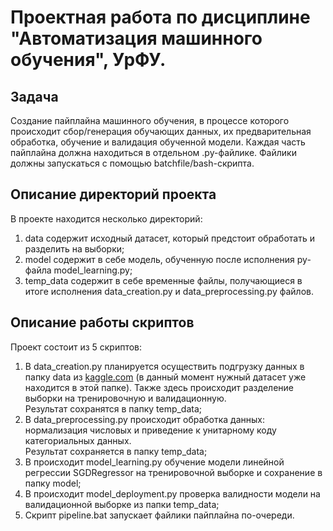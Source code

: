 # **Проектная работа по дисциплине "Автоматизация машинного обучения", УрФУ.** 
## **Задача**
Создание пайплайна машинного обучения, в процессе которого происходит сбор/генерация обучающих данных, их предварительная обработка, обучение и валидация обученной модели. Каждая часть пайплайна должна находиться в отдельном .py-файлике. Файлики должны запускаться с помощью batchfile/bash-скрипта.<br />
## **Описание директорий проекта**
В проекте находится несколько директорий:<br />
1) data содержит исходный датасет, который предстоит обработать и разделить на выборки;<br />
2) model содержит в себе модель, обученную после исполнения py-файла model_learning.py;<br />
3) temp_data содержит в себе временные файлы, получающиеся в итоге исполнения data_creation.py и data_preprocessing.py файлов.<br />
## **Описание работы скриптов**<br />
Проект состоит из 5 скриптов:<br />
1) В data_creation.py планируется осуществить подгрузку данных в папку data из [kaggle.com](https://www.kaggle.com/) (в данный момент нужный датасет уже находится в этой папке). Также здесь происходит разделение выборки на тренировочную и валидационную. <br />
Результат сохранятся в папку temp_data;<br />
2) В data_preprocessing.py происходит обработка данных: нормализация числовых и приведение к унитарному коду категориальных данных.<br />
Результат сохраняется в папку temp_data;<br />
3) В происходит model_learning.py обучение модели линейной регрессии SGDRegressor на тренировочной выборке и сохранение в папку model;<br />
4) В происходит model_deployment.py проверка валидности модели на валидационной выборке из папки temp_data;<br />
5) Скрипт pipeline.bat запускает файлики пайплайна по-очереди.
